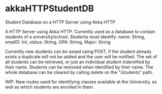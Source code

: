 # akkaHTTPStudentDB
Student Database on a HTTP Server using Akka HTTP

A HTTP Server using Akka HTTP. Currently used as a database to contain students of a university/school.
Students must identify: name: String, emplID: Int, status: String, GPA: String, Major: String

Currently new students can be assed using POST, if the student already exists a duplicate will not be added and the user will be notified.
The set of all students can be retrieved, or just an individual student indentified by their name.
Students can be removed when identified by their name.
The whole database can be cleared by calling delete on the "/students" path.

WIP: New routes used for identifying classes available at the University, as well as which students are enrolled in them.
